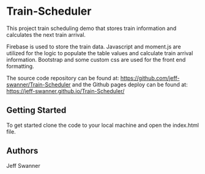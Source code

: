 # Train-Scheduler

This project train scheduling demo that stores train information and calculates the next train arrival. 

Firebase is used to store the train data. Javascript and moment.js are utilized for the logic to populate the table values and calculate train arrival information. Bootstrap and some custom css are used for the front end formatting. 

The source code repository can be found at: https://github.com/jeff-swanner/Train-Scheduler and the Github pages deploy can be found at: https://jeff-swanner.github.io/Train-Scheduler/

## Getting Started

To get started clone the code to your local machine and open the index.html file. 

## Authors

Jeff Swanner
